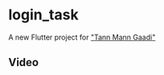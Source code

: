 # login_task

A new Flutter project for ["Tann Mann Gaadi"](www.thetannmanngaadi.org)

## Video 

 

